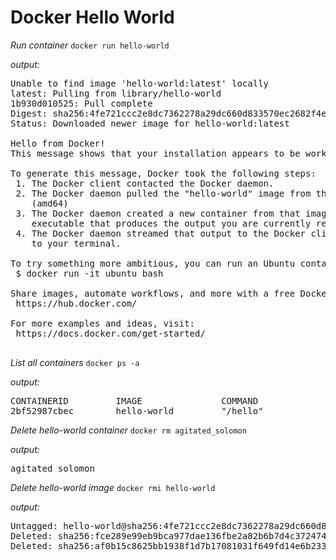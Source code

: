 # Docker Hello World
*Run container*
`docker run hello-world`

*_output:_*
<pre>
Unable to find image 'hello-world:latest' locally
latest: Pulling from library/hello-world
1b930d010525: Pull complete 
Digest: sha256:4fe721ccc2e8dc7362278a29dc660d833570ec2682f4e4194f4ee23e415e1064
Status: Downloaded newer image for hello-world:latest

Hello from Docker!
This message shows that your installation appears to be working correctly.

To generate this message, Docker took the following steps:
 1. The Docker client contacted the Docker daemon.
 2. The Docker daemon pulled the "hello-world" image from the Docker Hub.
    (amd64)
 3. The Docker daemon created a new container from that image which runs the
    executable that produces the output you are currently reading.
 4. The Docker daemon streamed that output to the Docker client, which sent it
    to your terminal.

To try something more ambitious, you can run an Ubuntu container with:
 $ docker run -it ubuntu bash

Share images, automate workflows, and more with a free Docker ID:
 https://hub.docker.com/

For more examples and ideas, visit:
 https://docs.docker.com/get-started/
 </pre>

*List all containers*
`docker ps -a`

*_output:_*
<pre>
CONTAINERID         IMAGE               COMMAND             CREATED             STATUS                      PORTS               NAMES
2bf52987cbec        hello-world         "/hello"            10 minutes ago      Exited (0) 10 minutes ago                       agitated_solomon
</pre>

*Delete hello-world container*
`docker rm agitated_solomon`

*_output:_*
<pre>
agitated_solomon
</pre>

*Delete hello-world image*
`docker rmi hello-world`

*_output_:*
<pre>
Untagged: hello-world@sha256:4fe721ccc2e8dc7362278a29dc660d833570ec2682f4e4194f4ee23e415e1064
Deleted: sha256:fce289e99eb9bca977dae136fbe2a82b6b7d4c372474c9235adc1741675f587e
Deleted: sha256:af0b15c8625bb1938f1d7b17081031f649fd14e6b233688eea3c5483994a66a3
</pre>
